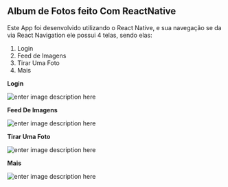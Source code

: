 ## ****Album de Fotos feito Com ReactNative****

Este App foi desenvolvido utilizando o React Native, e sua navegação se da via React Navigation ele possui 4 telas, sendo elas:

 1. Login
 2. Feed de Imagens
 3. Tirar Uma Foto
 4. Mais

**Login**

![enter image description here](https://i.ibb.co/PYC6yxg/rsz-screenshot-1596507358.png)


**Feed De Imagens**

![enter image description here](https://i.ibb.co/cNxgM5X/rsz-screenshot-1596509417.png)


**Tirar Uma Foto**

![enter image description here](https://i.ibb.co/mzDp6FY/rsz-1screenshot-1596509424.png)


**Mais**

![enter image description here](https://i.ibb.co/PCR0GMY/rsz-screenshot-1596509429.png)
